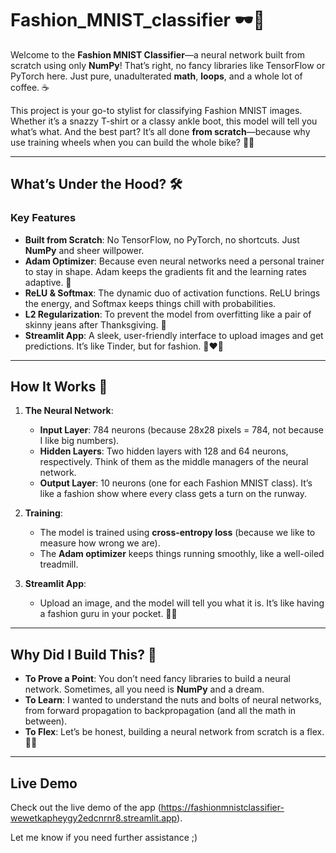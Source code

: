 # Fashion_MNIST_classifier 🕶️👗

Welcome to the **Fashion MNIST Classifier**—a neural network built from scratch using only **NumPy**! That’s right, no fancy libraries like TensorFlow or PyTorch here. Just pure, unadulterated **math**, **loops**, and a whole lot of coffee. ☕

This project is your go-to stylist for classifying Fashion MNIST images. Whether it’s a snazzy T-shirt or a classy ankle boot, this model will tell you what’s what. And the best part? It’s all done **from scratch**—because why use training wheels when you can build the whole bike? 🚴‍♂️

---

## What’s Under the Hood? 🛠️

### **Key Features**
- **Built from Scratch**: No TensorFlow, no PyTorch, no shortcuts. Just **NumPy** and sheer willpower.
- **Adam Optimizer**: Because even neural networks need a personal trainer to stay in shape. Adam keeps the gradients fit and the learning rates adaptive. 💪
- **ReLU & Softmax**: The dynamic duo of activation functions. ReLU brings the energy, and Softmax keeps things chill with probabilities.
- **L2 Regularization**: To prevent the model from overfitting like a pair of skinny jeans after Thanksgiving. 🦃
- **Streamlit App**: A sleek, user-friendly interface to upload images and get predictions. It’s like Tinder, but for fashion. 👗❤️👢

---

## How It Works 🧠

1. **The Neural Network**:
   - **Input Layer**: 784 neurons (because 28x28 pixels = 784, not because I like big numbers).
   - **Hidden Layers**: Two hidden layers with 128 and 64 neurons, respectively. Think of them as the middle managers of the neural network.
   - **Output Layer**: 10 neurons (one for each Fashion MNIST class). It’s like a fashion show where every class gets a turn on the runway.

2. **Training**:
   - The model is trained using **cross-entropy loss** (because we like to measure how wrong we are).
   - The **Adam optimizer** keeps things running smoothly, like a well-oiled treadmill.

3. **Streamlit App**:
   - Upload an image, and the model will tell you what it is. It’s like having a fashion guru in your pocket. 📱✨

---

## Why Did I Build This? 🤔

- **To Prove a Point**: You don’t need fancy libraries to build a neural network. Sometimes, all you need is **NumPy** and a dream.
- **To Learn**: I wanted to understand the nuts and bolts of neural networks, from forward propagation to backpropagation (and all the math in between).
- **To Flex**: Let’s be honest, building a neural network from scratch is a flex. 💪😎

---

## Live Demo
Check out the live demo of the app (https://fashionmnistclassifier-wewetkapheygy2edcnrnr8.streamlit.app).

Let me know if you need further assistance ;)
